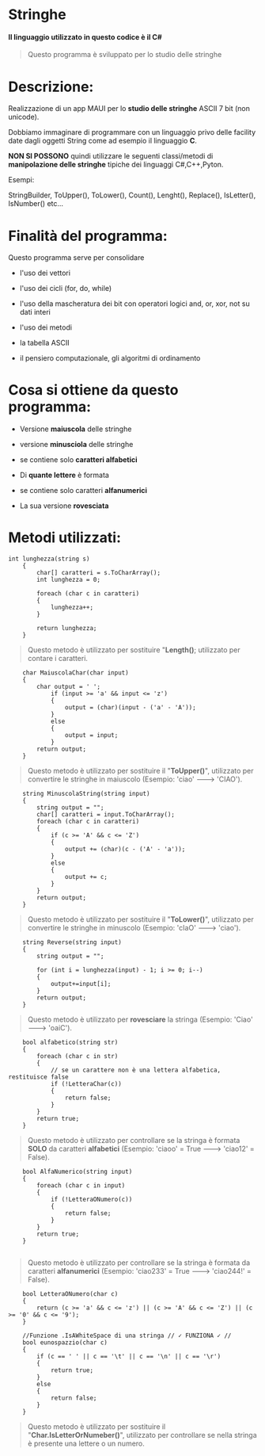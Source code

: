 # Stringhe
#### Il linguaggio utilizzato in questo codice è il C#
>  Questo programma è sviluppato per lo studio delle stringhe
 
  #  **Descrizione:**
  Realizzazione di un app MAUI  per  lo **studio delle stringhe**  ASCII 7 bit (non unicode).
 
  Dobbiamo immaginare di programmare con un linguaggio privo delle facility date dagli oggetti String come ad esempio il linguaggio **C**.
 
  **NON  SI POSSONO** quindi utilizzare le seguenti classi/metodi di **manipolazione delle stringhe** tipiche dei linguaggi C#,C++,Pyton.
 
  Esempi:
 
 StringBuilder, ToUpper(), ToLower(), Count(), Lenght(), Replace(), IsLetter(), IsNumber() etc...
 
 #  **Finalità del programma:**
 
 Questo programma serve per consolidare
 
 *    l'uso dei vettori
 
 *  l'uso dei cicli (for, do, while)
 
 *   l'uso della mascheratura dei bit con operatori logici and, or, xor, not su dati interi
 
 *  l'uso dei metodi
 
 *  la tabella ASCII
 
 *   il pensiero computazionale, gli algoritmi di ordinamento
 
# **Cosa si ottiene da questo programma:**

* Versione **maiuscola** delle stringhe

*  versione   **minusciola** delle stringhe

*  se contiene solo **caratteri alfabetici**

*   Di    **quante lettere** è formata

*  se contiene solo caratteri  **alfanumerici**

*   La sua versione **rovesciata**

# **Metodi utilizzati:**

```
int lunghezza(string s)
    {
        char[] caratteri = s.ToCharArray();
        int lunghezza = 0;

        foreach (char c in caratteri)
        {
            lunghezza++;
        }

        return lunghezza;
    }
```

> Questo metodo è utilizzato per sostituire "**Length()**; utilizzato per contare i caratteri.

```
    char MaiuscolaChar(char input)
    {
        char output = ' ';
            if (input >= 'a' && input <= 'z')
            {
                output = (char)(input - ('a' - 'A'));
            }
            else
            {
                output = input;
            }
        return output;
    }
```

> Questo metodo è utilizzato per sostituire  il "**ToUpper()**", utilizzato per convertire le stringhe in maiuscolo (Esempio: 'ciao' ---> 'CIAO').

```
    string MinuscolaString(string input)
    {
        string output = "";
        char[] caratteri = input.ToCharArray();
        foreach (char c in caratteri)
        {
            if (c >= 'A' && c <= 'Z')
            {
                output += (char)(c - ('A' - 'a'));
            }
            else
            {
                output += c;
            }
        }
        return output;
    }
```

> Questo metodo è utilizzato per sostituire il "**ToLower()**", utilizzato per convertire le stringhe in minuscolo (Esempio: 'cIaO' ---> 'ciao').


```
    string Reverse(string input)
    {
        string output = "";

        for (int i = lunghezza(input) - 1; i >= 0; i--)
        {
            output+=input[i];
        }
        return output;
    }

```
> Questo metodo è utilizzato per **rovesciare** la stringa (Esempio: 'Ciao' ---> 'oaiC').

```
    bool alfabetico(string str)
    {
        foreach (char c in str)
        {
            // se un carattere non è una lettera alfabetica, restituisce false
            if (!LetteraChar(c))
            {
                return false;
            }
        }
        return true;
    }

```
> Questo metodo è utilizzato per controllare se la stringa è formata **SOLO** da caratteri **alfabetici** (Esempio: 'ciaoo' = True ---> 'ciao12' = False).

```
    bool AlfaNumerico(string input)
    {
        foreach (char c in input)
        {
            if (!LetteraONumero(c))
            {
                return false;
            }
        }
        return true;
    }


```
> Questo metodo è utilizzato per controllare se la stringa è formata da caratteri **alfanumerici** (Esempio: 'ciao233' = True ---> 'ciao244!' = False).

```
    bool LetteraONumero(char c)
    {
        return (c >= 'a' && c <= 'z') || (c >= 'A' && c <= 'Z') || (c >= '0' && c <= '9');
    }

    //Funzione .IsAWhiteSpace di una stringa // ✓ FUNZIONA ✓ //
    bool eunospazzio(char c)
    {
        if (c == ' ' || c == '\t' || c == '\n' || c == '\r')
        {
            return true;
        }
        else
        {
            return false;
        }
    }
```
> Questo metodo è utilizzato per sostituire il "**Char.IsLetterOrNumeber()**", utilizzato per controllare se nella stringa è presente una lettere o un numero.
